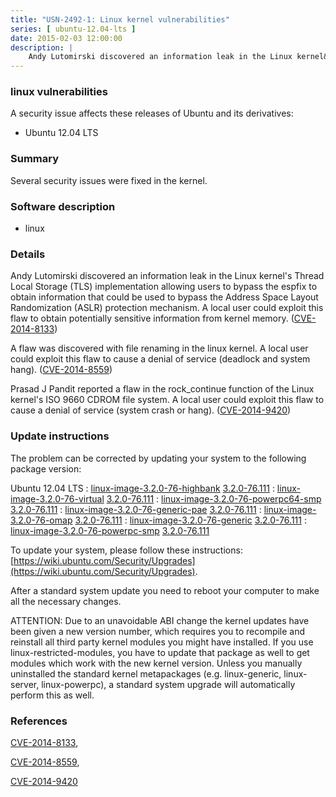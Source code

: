 ```yaml
---
title: "USN-2492-1: Linux kernel vulnerabilities"
series: [ ubuntu-12.04-lts ]
date: 2015-02-03 12:00:00
description: |
    Andy Lutomirski discovered an information leak in the Linux kernel&#39;s Thread Local Storage (TLS) implementation allowing users to bypass the espfix to obtain information that could be used to bypass the Address Space Layout Randomization (ASLR) protection mechanism. A local user could exploit this flaw to obtain potentially sensitive information from kernel memory. ([CVE-2014-8133](http://people.ubuntu.com/~ubuntu-security/cve/CVE-2014-8133))
--- 
```

 
### linux vulnerabilities

A security issue affects these releases of Ubuntu and its derivatives:

* Ubuntu 12.04 LTS

### Summary

Several security issues were fixed in the kernel. 

### Software description

* linux 

### Details

Andy Lutomirski discovered an information leak in the Linux kernel&#39;s Thread Local Storage (TLS) implementation allowing users to bypass the espfix to obtain information that could be used to bypass the Address Space Layout Randomization (ASLR) protection mechanism. A local user could exploit this flaw to obtain potentially sensitive information from kernel memory. ([CVE-2014-8133](http://people.ubuntu.com/~ubuntu-security/cve/CVE-2014-8133))

A flaw was discovered with file renaming in the linux kernel. A local user could exploit this flaw to cause a denial of service (deadlock and system hang). ([CVE-2014-8559](http://people.ubuntu.com/~ubuntu-security/cve/CVE-2014-8559))

Prasad J Pandit reported a flaw in the rock_continue function of the Linux kernel&#39;s ISO 9660 CDROM file system. A local user could exploit this flaw to cause a denial of service (system crash or hang). ([CVE-2014-9420](http://people.ubuntu.com/~ubuntu-security/cve/CVE-2014-9420)) 

### Update instructions

The problem can be corrected by updating your system to the following package version:

Ubuntu 12.04 LTS
 : [linux-image-3.2.0-76-highbank](https://launchpad.net/ubuntu/+source/linux) <span> [3.2.0-76.111](https://launchpad.net/ubuntu/+source/linux/3.2.0-76.111) </span> 
 : [linux-image-3.2.0-76-virtual](https://launchpad.net/ubuntu/+source/linux) <span> [3.2.0-76.111](https://launchpad.net/ubuntu/+source/linux/3.2.0-76.111) </span> 
 : [linux-image-3.2.0-76-powerpc64-smp](https://launchpad.net/ubuntu/+source/linux) <span> [3.2.0-76.111](https://launchpad.net/ubuntu/+source/linux/3.2.0-76.111) </span> 
 : [linux-image-3.2.0-76-generic-pae](https://launchpad.net/ubuntu/+source/linux) <span> [3.2.0-76.111](https://launchpad.net/ubuntu/+source/linux/3.2.0-76.111) </span> 
 : [linux-image-3.2.0-76-omap](https://launchpad.net/ubuntu/+source/linux) <span> [3.2.0-76.111](https://launchpad.net/ubuntu/+source/linux/3.2.0-76.111) </span> 
 : [linux-image-3.2.0-76-generic](https://launchpad.net/ubuntu/+source/linux) <span> [3.2.0-76.111](https://launchpad.net/ubuntu/+source/linux/3.2.0-76.111) </span> 
 : [linux-image-3.2.0-76-powerpc-smp](https://launchpad.net/ubuntu/+source/linux) <span> [3.2.0-76.111](https://launchpad.net/ubuntu/+source/linux/3.2.0-76.111) </span> 

To update your system, please follow these instructions: [https://wiki.ubuntu.com/Security/Upgrades](https://wiki.ubuntu.com/Security/Upgrades).

After a standard system update you need to reboot your computer to make all the necessary changes.

ATTENTION: Due to an unavoidable ABI change the kernel updates have been given a new version number, which requires you to recompile and reinstall all third party kernel modules you might have installed. If you use linux-restricted-modules, you have to update that package as well to get modules which work with the new kernel version. Unless you manually uninstalled the standard kernel metapackages (e.g. linux-generic, linux-server, linux-powerpc), a standard system upgrade will automatically perform this as well. 

### References

 [CVE-2014-8133](http://people.ubuntu.com/~ubuntu-security/cve/CVE-2014-8133), 

 [CVE-2014-8559](http://people.ubuntu.com/~ubuntu-security/cve/CVE-2014-8559), 

 [CVE-2014-9420](http://people.ubuntu.com/~ubuntu-security/cve/CVE-2014-9420)
 
